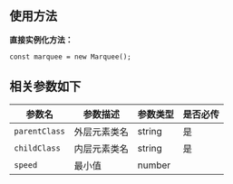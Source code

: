 ﻿## 使用方法
**直接实例化方法：**

```
const marquee = new Marquee();
```

## 相关参数如下

参数名 | 参数描述 | 参数类型 | 是否必传
---|---|---|---
`parentClass` | 外层元素类名 | string | 是
`childClass` | 内层元素类名 | string | 是
`speed` | 最小值 | number | 
